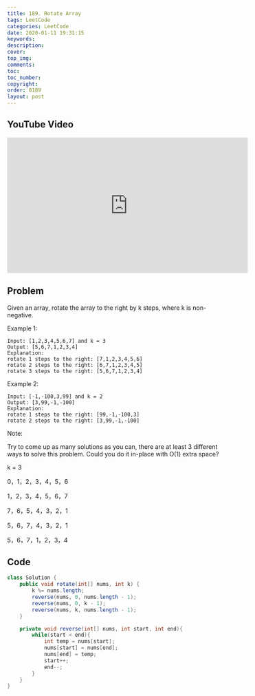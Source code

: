 ```yaml
---
title: 189. Rotate Array
tags: LeetCode
categories: LeetCode
date: 2020-01-11 19:31:15
keywords:
description:
cover:
top_img:
comments:
toc:
toc_number:
copyright:
order: 0189
layout: post
---
```


## YouTube Video

<iframe width="560" height="315" src="https://www.youtube.com/embed/06-7_TTlkAw" frameborder="0" allow="accelerometer; autoplay; encrypted-media; gyroscope; picture-in-picture" allowfullscreen></iframe>

## Problem

Given an array, rotate the array to the right by k steps, where k is non-negative.

Example 1:

```
Input: [1,2,3,4,5,6,7] and k = 3
Output: [5,6,7,1,2,3,4]
Explanation:
rotate 1 steps to the right: [7,1,2,3,4,5,6]
rotate 2 steps to the right: [6,7,1,2,3,4,5]
rotate 3 steps to the right: [5,6,7,1,2,3,4]
```

Example 2:

```
Input: [-1,-100,3,99] and k = 2
Output: [3,99,-1,-100]
Explanation:
rotate 1 steps to the right: [99,-1,-100,3]
rotate 2 steps to the right: [3,99,-1,-100]
```

Note:

Try to come up as many solutions as you can, there are at least 3 different ways to solve this problem.
Could you do it in-place with O(1) extra space?

k = 3

0，1，2，3，4，5，6

1，2，3，4，5，6，7

7，6，5，4，3，2，1

5，6，7，4，3，2，1

5，6，7，1，2，3，4

## Code

```java
class Solution {
    public void rotate(int[] nums, int k) {
        k %= nums.length;
        reverse(nums, 0, nums.length - 1);
        reverse(nums, 0, k - 1);
        reverse(nums, k, nums.length - 1);
    }

    private void reverse(int[] nums, int start, int end){
        while(start < end){
            int temp = nums[start];
            nums[start] = nums[end];
            nums[end] = temp;
            start++;
            end--;
        }
    }
}
```
